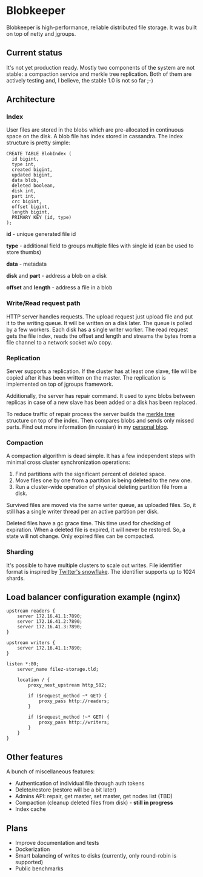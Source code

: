 # Blobkeeper

Blobkeeper is high-performance, reliable distributed file storage. It was built on top of netty and jgroups.

## Current status

It's not yet production ready. Mostly two components of the system are not stable: a compaction service and merkle tree replication.
Both of them are actively testing and, I believe, the stable 1.0 is not so far ;-)

## Architecture

### Index

User files are stored in the blobs which are pre-allocated in continuous space on the disk.
A blob file has index stored in cassandra. The index structure is pretty simple:

```
CREATE TABLE BlobIndex (
  id bigint,
  type int,
  created bigint,
  updated bigint,
  data blob,
  deleted boolean,
  disk int,
  part int,
  crc bigint,
  offset bigint,
  length bigint,
  PRIMARY KEY (id, type)
);
```

**id** - unique generated file id

**type** - additional field to groups multiple files with single id (can be used to store thumbs)

**data** - metadata

**disk** and **part** - address a blob on a disk

**offset** and **length** - address a file in a blob

### Write/Read request path

HTTP server handles requests. The upload request just upload file and put it to the writing queue. It will be written on a disk later.
The queue is polled by a few workers. Each disk has a single writer worker.
The read request gets the file index, reads the offset and length and streams the bytes from a file channel to a network socket w/o copy.

### Replication

Server supports a replication. If the cluster has at least one slave, file will be copied after it has been written on the master.
The replication is implemented on top of jgroups framework.

Additionally, the server has repair command. It used to sync blobs between replicas in case of a new slave has been added or a disk has been replaced.

To reduce traffic of repair process the server builds the [merkle tree](https://en.wikipedia.org/wiki/Merkle_tree) structure on top of the index. Then compares blobs and sends only missed parts. Find out more information (in russian) in my [personal blog](https://medium.com/@denisgabaydulin/merkle-tree-a0f251594d78).

### Compaction

A compaction algorithm is dead simple. It has a few independent steps with minimal cross cluster synchronization operations:
 1. Find partitions with the significant percent of deleted space.
 2. Move files one by one from a partition is being deleted to the new one.
 3. Run a cluster-wide operation of physical deleting partition file from a disk.

Survived files are moved via the same writer queue, as uploaded files. So, it still has a single writer thread per an active partition per disk.

Deleted files have a gc grace time. This time used for checking of expiration. When a deleted file is expired, it will never be restored. So, a state will not change. Only expired files can be compacted.

### Sharding

It's possible to have multiple clusters to scale out writes. File identifier format is inspired by [Twitter's snowflake](https://github.com/twitter/snowflake). The identifier supports up to 1024 shards.

## Load balancer configuration example (nginx)

```
upstream readers {
    server 172.16.41.1:7890;
    server 172.16.41.2:7890;
    server 172.16.41.3:7890;
}

upstream writers {
    server 172.16.41.1:7890;
}

listen *:80;
    server_name filez-storage.tld;

    location / {
        proxy_next_upstream http_502;

        if ($request_method ~* GET) {
            proxy_pass http://readers;
        }

        if ($request_method !~* GET) {
            proxy_pass http://writers;
        }
    }
}
```

## Other features

A bunch of miscellaneous features:
 * Authentication of individual file through auth tokens
 * Delete/restore (restore will be a bit later)
 * Admins API: repair, get master, set master, get nodes list (TBD)
 * Compaction (cleanup deleted files from disk) - **still in progress**
 * Index cache

## Plans
 * Improve documentation and tests
 * Dockerization
 * Smart balancing of writes to disks (currently, only round-robin is supported)
 * Public benchmarks

